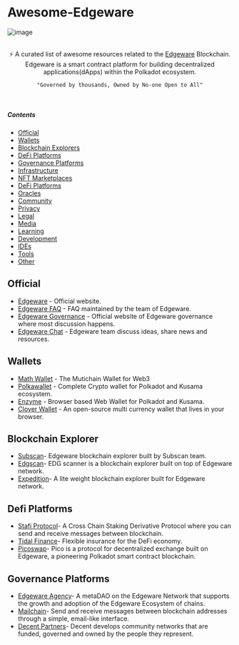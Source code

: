 # Awesome-Edgeware


![image](https://user-images.githubusercontent.com/76008106/161968401-dcc2f986-6780-4987-a44f-b2f2bb5474f1.png)

</div>
<br/>
<div align="center">
⚡ A curated list of awesome resources related to the <a href='https://edgewa.re/'>Edgeware</a> Blockchain.
<br />
Edgeware is a smart contract platform for building decentralized applications(dApps) within the Polkadot ecosystem.
    
    "Governed by thousands, Owned by No-one Open to All"
    
</div>
<br/>




##### Contents
    
- [Official](#official)
- [Wallets](#wallets)
- [Blockchain Explorers](#blockchain-explorers)
- [DeFi Platforms](#defi-platforms)
- [Governance Platforms](#governance-platforms)
- [Infrastructure](#infrastructure)
- [NFT Marketplaces](#nft-marketplaces)
- [DeFi Platforms](#defi-platforms)
- [Oracles](#oracles)
- [Community](#community)
- [Privacy](#arcs)
- [Legal](#metrics)
- [Media](#media) 
- [Learning](#learning)
- [Development](#development)
- [IDEs](#ides)
- [Tools](#tools)
- [Other](#other)

## Official

- [Edgeware](https://edgewa.re/) - Official website.
- [Edgeware FAQ](https://docs.edgeware.wiki/resources/faq/faqs-for-new-users) - FAQ maintained by the team of Edgeware.
- [Edgeware Governance](https://gov.edgewa.re/) - Official website of Edgeware governance where most discussion happens.
- [Edgeware Chat](http://edgeware.chat/) - Edgeware team discuss ideas, share news and resources.


## Wallets

- [Math Wallet](https://mathwallet.org/en-us/) - The Mutichain Wallet for Web3
- [Polkawallet](https://polkawallet.io/) - Complete Crypto wallet for Polkadot and Kusama ecosystem.
- [Enzyme](https://getenzyme.dev/) - Browser based Web Wallet for Polkadot and Kusama.
- [Clover Wallet](https://wallet.clover.finance/#/) - An open-source multi currency wallet that lives in your browser.

## Blockchain Explorer

- [Subscan](https://edgeware.subscan.io/)- Edgeware blockchain explorer built by Subscan team.
- [Edgscan](https://github.com/edgeware-builders/edgscan)- EDG scanner is a blockchain explorer built on top of Edgeware network.
- [Expedition](https://beresheet.vercel.app/?network=Edgeware%20EVM)- A lite weight blockchain explorer built for Edgeware network.

## Defi Platforms

- [Stafi Protocol](https://www.stafi.io/)- A Cross Chain Staking Derivative Protocol where you can send and receive messages between blockchain.
- [Tidal Finance](https://tidal.finance/)- Flexible insurance for the DeFi economy.
- [Picoswap](https://picoswap.medium.com/)- Pico is a protocol for decentralized exchange built on Edgeware, a pioneering Polkadot smart contract             blockchain.

## Governance Platforms

- [Edgeware Agency](https://edgeware.agency/)- A metaDAO on the Edgeware Network that supports the growth and adoption of the Edgeware Ecosystem of chains.
- [Mailchain](https://www.mailchain.xyz/)- Send and receive messages between blockchain addresses through a simple, email-like interface.
- [Decent Partners](https://decent.partners/)- Decent develops community networks that are funded, governed and owned by the people they represent.





